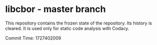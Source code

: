 # libcbor - master branch

This repository contains the frozen state of the repository.
Its history is cleared. It is used only for static code
analysis with Codacy.

Commit Time: 1727402009